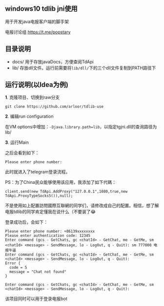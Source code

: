 ## windows10 tdlib jni使用

用于开发java电报客户端的脚手架

电报讨论组 https://t.me/popstary

## 目录说明

- docs/ 用于存放javaDocs，方便查阅TdApi
- lib/ 存放dll文件。运行前需要将`lib/dll/`下的三个dll文件复制到PATH路径下

## 运行说明(以Idea为例)

**1**. 克隆项目、切换到raw分支

```
git clone https://github.com/arloor/tdlib-use
```

**2**. 编辑run configuration

在VM options中增加：`-Djava.library.path=lib`，以指定tgjni.dll的查询路径为lib/

**3**. 运行Main

之后会看到如下：

```
Please enter phone number: 
```

此时就进入了telegram登录流程。

PS：为了China民众能够使用该应用，我添加了如下代碼：

```shell
client.send(new TdApi.AddProxy("127.0.0.1",1080,true,new TdApi.ProxyTypeSocks5()),null);
```

不是使用如上配置訪問國際互聯網的同学们，请修改成自己的配置。相信，想了解电报tdlib的同学肯定懂我在说什么（不要装了😂

登录成功后，会如下：

```shell script
Please enter phone number: +86139xxxxxxxx
Please enter authentication code: 12345
Enter command (gcs - GetChats, gc <chatId> - GetChat, me - GetMe, sm <chatId> <message> - SendMessage, lo - LogOut, q - Quit): sm 777000 电报牛逼
Enter command (gcs - GetChats, gc <chatId> - GetChat, me - GetMe, sm <chatId> <message> - SendMessage, lo - LogOut, q - Quit): 
Error {
  code = 5
  message = "Chat not found"
}

Enter command (gcs - GetChats, gc <chatId> - GetChat, me - GetMe, sm <chatId> <message> - SendMessage, lo - LogOut, q - Quit):
```

该项目同时可以用于登录电报bot

